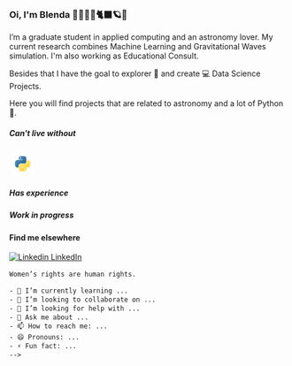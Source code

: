 ### Oi, I'm Blenda 👩🏻‍💻💪🐈‍⬛🪐🌖

I’m a graduate student in applied computing and an astronomy lover. My current research combines Machine Learning and Gravitational Waves simulation. I'm also working as Educational Consult.  

Besides that I have the goal to explorer 🔭 and create 💻 Data Science Projects. 

Here you will find projects that are related to astronomy and a lot of Python 🐍. 

##### Can't live without

<img src="https://raw.githubusercontent.com/github/explore/80688e429a7d4ef2fca1e82350fe8e3517d3494d/topics/python/python.png" alt="Python" height="40" style="vertical-align:top; margin:4px">

##### Has experience 
##### Work in progress

#### Find me elsewhere

[![Linkedin](https://i.stack.imgur.com/gVE0j.png) LinkedIn](https://www.linkedin.com/in/blendaguedes/)


```
Women’s rights are human rights. 
```


```- 🔭 I’m currently working on ...
- 🌱 I’m currently learning ...
- 👯 I’m looking to collaborate on ...
- 🤔 I’m looking for help with ...
- 💬 Ask me about ...
- 📫 How to reach me: ...
- 😄 Pronouns: ...
- ⚡ Fun fact: ...
-->
